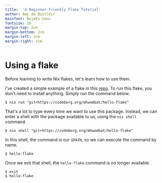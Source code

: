 ```yaml
---
title:  'A Beginner-friendly Flake Tutorial'
author: Amy de Buitléir
mainfont: DejaVu Sans
fontsize: 10
margin-top: 2cm
margin-bottom: 2cm
margin-left: 2cm
margin-right: 2cm
...
```


# Using a flake

Before learning to write Nix flakes,
let's learn how to use them.

I've created a simple example of a flake in this [repo](https://codeberg.org/mhwombat/hello-flake).
To run this flake, you don't need to install anything.
Simply run the command below.

~~~
$ nix run "git+https://codeberg.org/mhwombat/hello-flake"
~~~

That's a lot to type every time we want to use this package.
Instead, we can enter a shell with the package available to us, using the `nix shell` command.

~~~
$ nix shell "git+https://codeberg.org/mhwombat/hello-flake"
~~~

In this shell, the command is our `$PATH`, so we can execute the command by name.

~~~
$ hello-flake
~~~

Once we exit that shell, the `hello-flake` command is no longer available.

~~~
$ exit
$ hello-flake
~~~
